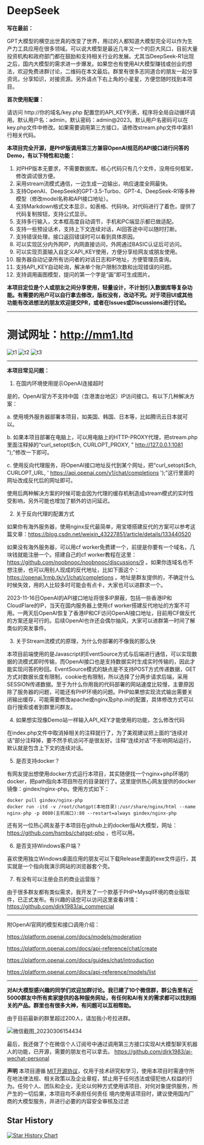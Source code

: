 # DeepSeek

**写在最前：**

GPT大模型的横空出世真的改变了世界，用过的人都知道大模型完全可以作为生产力工具应用在很多领域。可以说大模型是最近几年又一个的巨大风口，目前大量投资机构和政府部门都在鼓励和支持相关行业的发展。尤其当DeepSeek-R1出现之后，国内大模型的需求进一步爆发。如果您也有使用AI大模型赚钱或创业的想法，欢迎免费进群讨论，二维码在本文最后。群里有很多志同道合的朋友一起分享资讯，分享知识，对接资源。另外请点下右上角的小星星，方便您随时找到本项目。

**首次使用配置：**

请访问 http://你的域名/key.php 配置您的API_KEY列表，程序将全局自动循环调用。默认用户名：admin，默认密码：admin@2023。默认用户名密码可以在key.php文件中修改。如果需要调用第三方接口，请修改stream.php文件中第81行相关代码。

**本项目完全开源，是PHP版调用第三方兼容OpenAI规范的API接口进行问答的Demo，有以下特性和功能：**

1. 对PHP版本无要求，不需要数据库。核心代码只有几个文件，没用任何框架，修改调试很方便。
2. 采用stream流模式通信，一边生成一边输出，响应速度全网最快。
3. 支持OpenAI、DeepSeek的GPT-3.5-Turbo、GPT-4、DeepSeek-R1等多种模型（修改model名称和API接口地址）。
4. 支持Markdown格式文本显示，如表格、代码块。对代码进行了着色，提供了代码复制按钮，支持公式显示。
5. 支持多行输入，文本框高度自动调节，手机和PC端显示都已做适配。
6. 支持一些预设话术，支持上下文连续对话，AI回答途中可以随时打断。
7. 支持错误处理，接口返回错误时可以看到具体原因。
8. 可以实现区分内外网IP，内网直接访问，外网通过BASIC认证后可访问。
9. 可以实现页面输入自定义API_KEY使用，方便分享给网友或朋友使用。
10. 服务器自动记录所有访问者的对话日志和IP地址，方便管理员查询。
11. 支持API_KEY自动轮询，解决单个账户限制次数和出现错误的问题。
12. 支持调用画图模型，提问的第一个字是“画”即可生成图片。

**本项目定位是个人或朋友之间分享使用，轻量设计，不计划引入数据库等复杂功能。有需要的用户可以自行拿去修改，版权没有，改动不究。对于项目UI或其他功能有改进想法的朋友欢迎提交PR，或者在Issues或Discussions进行讨论。**

------
# 测试网址：http://mm1.ltd
![t1](https://user-images.githubusercontent.com/5563148/232330560-1b6a45f3-fcc1-4d3e-a2f7-b1c9878fe9cd.jpg)
![t2](https://user-images.githubusercontent.com/5563148/232330566-c6ea7fb3-474f-45e4-adda-37f3db27b92a.jpg)
![t3](https://github.com/dirk1983/chatgpt/assets/5563148/732b5bed-7e9c-4c07-9865-9b97957781a7)


------
**本项目常见问题：**

1. 在国内环境使用提示OpenAI连接超时

是的，OpenAI官方不支持中国（含港澳台地区）IP访问接口。有以下几种解决方案：

a. 使用境外服务器部署本项目，如美国、韩国、日本等，比如腾讯云日本就可以。

b. 如果本项目部署在电脑上，可以用电脑上的HTTP-PROXY代理，把stream.php里面注释掉的“curl_setopt($ch, CURLOPT_PROXY, " http://127.0.0.1:1081 ");”修改一下即可。

c. 使用反向代理服务，将OpenAI接口地址反代到某个网址，把“curl_setopt($ch, CURLOPT_URL, ' https://api.openai.com/v1/chat/completions ');”这行里面的网址改成反代后的网址即可。

使用后两种解决方案的时候可能会因为代理的缓存机制造成stream模式的实时性受影响，另外可能也增加了额外的访问延迟。

2. 关于反向代理的配置方式

如果你有海外服务器，使用nginx反代最简单，用宝塔搭建反代的方案可以参考这篇文章：https://blog.csdn.net/weixin_43227851/article/details/133440520

如果没有海外服务器，可以用cf worker免费建一个，前提是你要有一个域名，几块钱就能注册一个。搭建自己的cf worker教程在这里：https://github.com/noobnooc/noobnooc/discussions/9 。如果你连域名也不想注册，也可以用别人现成的反代地址，比如下面这个：https://openai.1rmb.tk/v1/chat/completions 。地址是群友提供的，不确定什么时候失效，用的人比较多时可能会有点卡，大家也可以进群求一个。

2023-11-16日OpenAI的API接口地址将很多IP屏蔽，包括一些香港IP和CloudFlare的IP，当天在国内服务器上使用cf worker搭建反代地址的方案不可用。一两天后OpenAI恢复了香港IP和CF访问OpenAI接口地址，目前用CF做反代的方案还是可行的。后续OpenAI也许还会偶尔抽风，大家可以进群第一时间了解类似的突发事件。

3. 关于Stream流模式的原理，为什么你部署的不像我的那么快

本项目前端使用的是Javascript的EventSource方式与后端进行通信，可以实现数据的流模式即时传输，而OpenAI接口也是支持数据实时生成实时传输的，因此才能实现问答的秒回。EventSource模式的缺点是不支持POST方式传递数据，GET方式对数据长度有限制，cookie也有限制，所以选择了分两步请求后端，采用SESSION传递数据。至于为什么你用我的代码部署的网站速度比较慢，主要原因除了服务器的问题，可能还有PHP环境的问题。PHP如果想实现流式输出需要关闭输出缓存，可能需要修改apache或nginx及php.ini的配置，具体修改方式可以自行搜索或者到群里问群友。

4. 如果想实现像Demo站一样输入API_KEY才能使用的功能，怎么修改代码

在index.php文件中取消掉相关的注释就行了，为了美观建议把上面的“连续对话”部分注释掉，要不然手机访问不是很友好。注释“连续对话”不影响网站运行，默认就是包含上下文的连续对话。

5. 是否支持docker？

有网友提出想使用docker方式运行本项目，其实随便找一个nginx+php环境的docker，把path指向本项目所在的目录就行了。这里提供热心网友提供的docker镜像：gindex/nginx-php。使用方式如下：

```
docker pull gindex/nginx-php
docker run -itd -v /root/chatgpt(本地目录):/usr/share/nginx/html --name nginx-php -p 8080(主机端口):80 --restart=always gindex/nginx-php
```

还有另一位热心网友基于本项目在github上的docker版AI大模型，网址：https://github.com/hsmbs/chatgpt-php ，也可以用。

6. 是否支持Windows客户端？

喜欢使用独立Windows桌面应用的朋友可以下载Release里面的exe文件运行，其实就是一个指向我演示网站的浏览器套个壳。

7. 有没有可以注册会员的商业运营版？

由于很多群友都有类似需求，我开发了一个款基于PHP+Mysql环境的商业版软件，已正式发布。有兴趣的话您可以访问这里查看详情：https://github.com/dirk1983/ai_commercial

------

附OpenAI官网的模型和接口调用介绍：

https://platform.openai.com/docs/models/moderation

https://platform.openai.com/docs/api-reference/chat/create

https://platform.openai.com/docs/guides/chat/introduction

https://platform.openai.com/docs/api-reference/models/list

------
**对AI大模型感兴趣的同学们欢迎加群讨论。我已建了10个微信群，群公告里有近5000群友中所有卖家提供的各种服务网址，有任何和AI有关的需求都可以找到相关的产品。群里也有很多大神，有问题可以互相帮助。**

由于目前最新的群里超过200人，请加我小号拉进群。

![微信截图_20230306154434](https://user-images.githubusercontent.com/5563148/223048985-4cac05cb-acf0-4f04-aad5-1c3dcec609d0.png)

最后，我还做了个在微信个人订阅号中通过调用第三方接口实现AI大模型聊天机器人的功能，已开源，需要的朋友也可以拿去。
https://github.com/dirk1983/ai-wechat-personal

**声明**
本项目遵循 <a href='https://github.com/dirk1983/deepseek/blob/main/LICENSE'>MIT开源协议</a>，仅用于技术研究和学习，使用本项目时需遵守所在地法律法规、相关政策以及企业章程，禁止用于任何违法或侵犯他人权益的行为。任何个人、团队和企业，无论以何种方式使用该项目、对何对象提供服务，所产生的一切后果，本项目均不承担任何责任
境内使用该项目时，建议使用国内厂商的大模型服务，并进行必要的内容安全审核及过滤

## Star History

[![Star History Chart](https://api.star-history.com/svg?repos=dirk1983/chatgpt&type=Date)](https://star-history.com/#dirk1983/chatgpt&Date)

